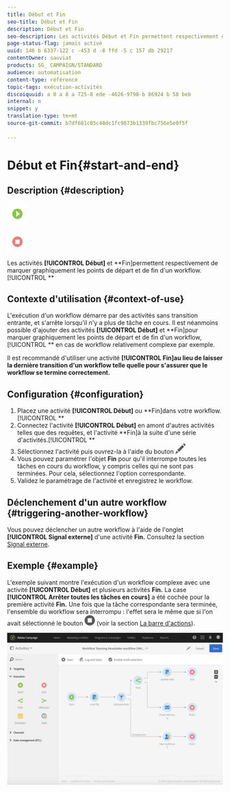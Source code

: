 ```yaml
---
title: Début et Fin
seo-title: Début et Fin
description: Début et Fin
seo-description: Les activités Début et Fin permettent respectivement de marquer graphiquement les points de départ et de fin d'un workflow.
page-status-flag: jamais activé
uuid: 146 b 6337-122 c -453 d -8 ffd -5 c 157 db 29217
contentOwner: sauviat
products: SG_ CAMPAIGN/STANDARD
audience: automatisation
content-type: référence
topic-tags: exécution-activités
discoiquuid: a 0 a 8 a 725-8 ede -4626-9798-b 86924 b 58 beb
internal: n
snippet: y
translation-type: tm+mt
source-git-commit: b7df681c05c48dc1fc9873b1339fbc756e5e0f5f

---
```



# Début et Fin{#start-and-end}

## Description {#description}

![](assets/start.png)

![](assets/end.png)

Les activités **[!UICONTROL Début]** et **Fin]permettent respectivement de marquer graphiquement les points de départ et de fin d'un workflow.[!UICONTROL **

## Contexte d'utilisation {#context-of-use}

L'exécution d'un workflow démarre par des activités sans transition entrante, et s'arrête lorsqu'il n'y a plus de tâche en cours. Il est néanmoins possible d'ajouter des activités **[!UICONTROL Début]** et **Fin]pour marquer graphiquement les points de départ et de fin d'un workflow,[!UICONTROL ** en cas de workflow relativement complexe par exemple.

Il est recommandé d'utiliser une activité **[!UICONTROL Fin]au lieu de laisser la dernière transition d'un workflow telle quelle pour s'assurer que le workflow se termine correctement.**

## Configuration {#configuration}

1. Placez une activité **[!UICONTROL Début]** ou **Fin]dans votre workflow.[!UICONTROL **
1. Connectez l'activité **[!UICONTROL Début]** en amont d'autres activités telles que des requêtes, et l'activité **Fin]à la suite d'une série d'activités.[!UICONTROL **
1. Sélectionnez l'activité puis ouvrez-la à l'aide du bouton ![, disponible dans les actions rapides qui s'affichent.](assets/edit_darkgrey-24px.png)
1. Vous pouvez paramétrer l'objet **Fin** pour qu'il interrompe toutes les tâches en cours du workflow, y compris celles qui ne sont pas terminées. Pour cela, sélectionnez l'option correspondante.
1. Validez le paramétrage de l'activité et enregistrez le workflow.

## Déclenchement d'un autre workflow {#triggering-another-workflow}

Vous pouvez déclencher un autre workflow à l'aide de l'onglet **[!UICONTROL Signal externe]** d'une activité **Fin.** Consultez la section [Signal externe](../../automating/using/external-signal.md).

## Exemple {#example}

L'exemple suivant montre l'exécution d'un workflow complexe avec une activité **[!UICONTROL Début]** et plusieurs activités **Fin.** La case **[!UICONTROL Arrêter toutes les tâches en cours]** a été cochée pour la première activité **Fin.** Une fois que la tâche correspondante sera terminée, l'ensemble du workflow sera interrompu : l'effet sera le même que si l'on avait sélectionné le bouton ![](assets/stop_darkgrey-24px.png) (voir la section [La barre d'actions](../../automating/using/workflow-interface.md#action-bar)).

![](assets/wkf_start_end_example.png)

